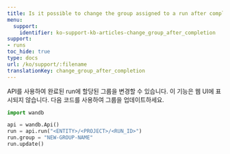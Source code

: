 ```yaml
---
title: Is it possible to change the group assigned to a run after completion?
menu:
  support:
    identifier: ko-support-kb-articles-change_group_after_completion
support:
- runs
toc_hide: true
type: docs
url: /ko/support/:filename
translationKey: change_group_after_completion
---
```

API를 사용하여 완료된 run에 할당된 그룹을 변경할 수 있습니다. 이 기능은 웹 UI에 표시되지 않습니다. 다음 코드를 사용하여 그룹을 업데이트하세요.

```python
import wandb

api = wandb.Api()
run = api.run("<ENTITY>/<PROJECT>/<RUN_ID>")
run.group = "NEW-GROUP-NAME"
run.update()
```
